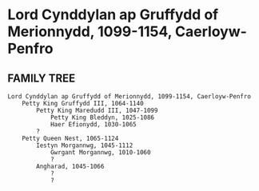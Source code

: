# Lord Cynddylan ap Gruffydd of Merionnydd, 1099-1154, Caerloyw-Penfro

## FAMILY TREE
```
Lord Cynddylan ap Gruffydd of Merionnydd, 1099-1154, Caerloyw-Penfro
	Petty King Gruffydd III, 1064-1140
		Petty King Maredudd III, 1047-1099
			Petty King Bleddyn, 1025-1086
			Haer Efionydd, 1030-1065
		?
	Petty Queen Nest, 1065-1124
		Iestyn Morgannwg, 1045-1112
			Gwrgant Morgannwg, 1010-1060
			?			
		Angharad, 1045-1066	
			?
			?
```
